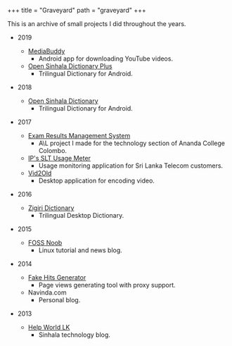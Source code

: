 +++
title = "Graveyard"
path = "graveyard"
+++

This is an archive of small projects I did throughout the years.


- 2019
  - [MediaBuddy](https://sourceforge.net/projects/mediabuddy/)
    - Android app for downloading YouTube videos.
  - [Open Sinhala Dictionary Plus](https://github.com/ipmanlk/OpenSinhalaDictionaryPlus)
    -  Trilingual Dictionary for Android.
  
- 2018
  - [Open Sinhala Dictionary](https://github.com/ipmanlk/OpenSinhalaDictionary)
    -  Trilingual Dictionary for Android.

- 2017
  - [Exam Results Management System](https://www.slideshare.net/ipman99/my-al-project-for-the-technology-section-of-ananda-college-colombo) 
    - A\L project I made for the technology section of Ananda College Colombo.
  - [IP's SLT Usage Meter](https://www.softpedia.com/get/Internet/Other-Internet-Related/IP-s-SLT-Usage-Meter.shtml)
    - Usage monitoring application for Sri Lanka Telecom customers.
  - [Vid2Old](https://www.softpedia.com/get/Multimedia/Video/Encoders-Converter-DIVX-Related/H265-to-H264-Video-Converter.shtml)
    - Desktop application for encoding video.

- 2016
  - [Zigiri Dictionary](https://www.softpedia.com/get/Others/Home-Education/Zigiri-Dictionary.shtml)
    - Trilingual Desktop Dictionary.


- 2015
  - [FOSS Noob](https://omglinuxblog.blogspot.com/) 
    - Linux tutorial and news blog.


- 2014
  - [Fake Hits Generator](https://sourceforge.net/projects/fake-traffic-generator/)
    - Page views generating tool with proxy support.
  - Navinda.com 
    - Personal blog.

- 2013
  - [Help World LK](https://web.archive.org/web/20130603203212/http://www.helpworldlk.info/)
    - Sinhala technology blog.
